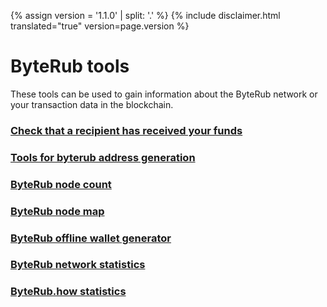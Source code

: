{% assign version = '1.1.0' | split: '.' %}
{% include disclaimer.html translated="true" version=page.version %}
# ByteRub tools

These tools can be used to gain information about the ByteRub network or your transaction data in the blockchain.

### [Check that a recipient has received your funds](http://btrtests.llcoins.net/checktx.html)

### [Tools for byterub address generation](https://btr.llcoins.net/)

### [ByteRub node count](http://byterubnodes.i2p.xyz/)

### [ByteRub node map](https://byterubhash.com/nodes-distribution.html)

### [ByteRub offline wallet generator](http://byterubaddress.org/)

### [ByteRub network statistics](http://byterubblocks.info/stats)

### [ByteRub.how statistics](https://www.byterub.how/)